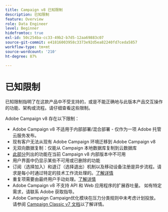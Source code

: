 ```yaml
---
title: Campaign v8 已知限制
description: 已知限制
feature: Overview
role: Data Engineer
level: Beginner
hidefromtoc: true
exl-id: 50c254ba-cc33-49b2-b7d5-12aa69883c07
source-git-commit: e41816003958c3373e92d5ea82240fd7ceda5857
workflow-type: tm+mt
source-wordcount: '210'
ht-degree: 87%

---
```


# 已知限制

已知限制指明了在这款产品中不受支持的，或是不能正确地与此版本产品交互操作的功能、架构或流程。请仔细查看这些限制。

Adobe Campaign v8 存在以下限制：

* Adobe Campaign v8 不适用于内部部署/混合部署 - 仅作为一项 Adobe 托管云服务发布。
* 现有客户无法从现有 Adobe Campaign 环境迁移到 Adobe Campaign v8
* 无双向数据复制：仅能从 Campaign 本地数据库复制到云数据库
* [此部分](capability-matrix.md#gs-unavailable-features)列出的功能在当前 Campaign v8 内部版本中不可用
* 用户界面中仍显示某些不可用或已删除的功能
* 订阅（选择加入）和退订（选择退出）机制以及移动设备注册是异步流程。请求是每小时通过特定的技术工作流处理的。[了解详情](../config/replication.md#tech-wf)
* 重复项需要由最终用户手动处理。[了解详情](../dev/keys.md)
* Adobe Campaign v8 不支持 API 和 Web 应用程序的扩展吞吐量。 如有特定需求，请联系 Adobe 获取指导。
* Adobe Campaign Campaign优化模块在压力分类规则中未考虑计划投放。 请参阅 [Campaign Classic v7 文档](https://experienceleague.adobe.com/docs/campaign-classic/using/orchestrating-campaigns/campaign-optimization/pressure-rules.html?lang=en#setting-the-period)以了解详情。